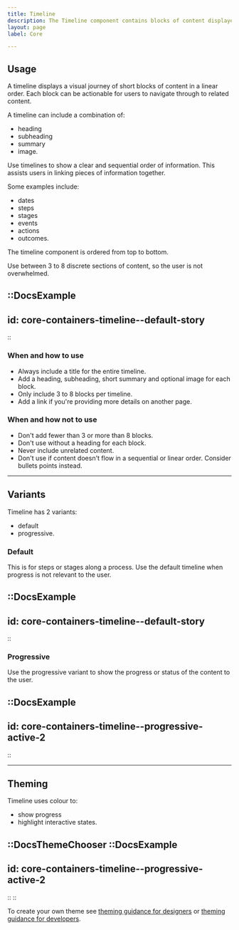 ```yaml
---
title: Timeline
description: The Timeline component contains blocks of content displayed in a linear order.
layout: page
label: Core

---
```


## Usage
A timeline displays a visual journey of short blocks of content in a linear order. Each block can be actionable for users to navigate through to related content.

A timeline can include a combination of:
- heading
- subheading
- summary
- image.

Use timelines to show a clear and sequential order of information. This assists users in linking pieces of information together.

Some examples include:
- dates
- steps
- stages
- events
- actions
- outcomes.

The timeline component is ordered from top to bottom.

Use between 3 to 8 discrete sections of content, so the user is not overwhelmed.


::DocsExample
---
id: core-containers-timeline--default-story
---
::

### When and how to use
- Always include a title for the entire timeline.
- Add a heading, subheading, short summary and optional image for each block.
- Only include 3 to 8 blocks per timeline.
- Add a link if you're providing more details on another page.

### When and how not to use
- Don't add fewer than 3 or more than 8 blocks.
- Don't use without a heading for each block.
- Never include unrelated content.
- Don't use if content doesn't flow in a sequential or linear order. Consider bullets points instead.

---

## Variants
Timeline has 2 variants:
- default
- progressive.

### Default
This is for steps or stages along a process. Use the default timeline when progress is not relevant to the user.

::DocsExample
---
id: core-containers-timeline--default-story
---
::

### Progressive
Use the progressive variant to show the progress or status of the content to the user.

::DocsExample
---
id: core-containers-timeline--progressive-active-2
---
::

---

## Theming
Timeline uses colour to:
- show progress
- highlight interactive states.

::DocsThemeChooser
  ::DocsExample
  ---
  id: core-containers-timeline--progressive-active-2
  ---
  ::
::

To create your own theme see [theming guidance for designers]() or [theming guidance for developers]().

